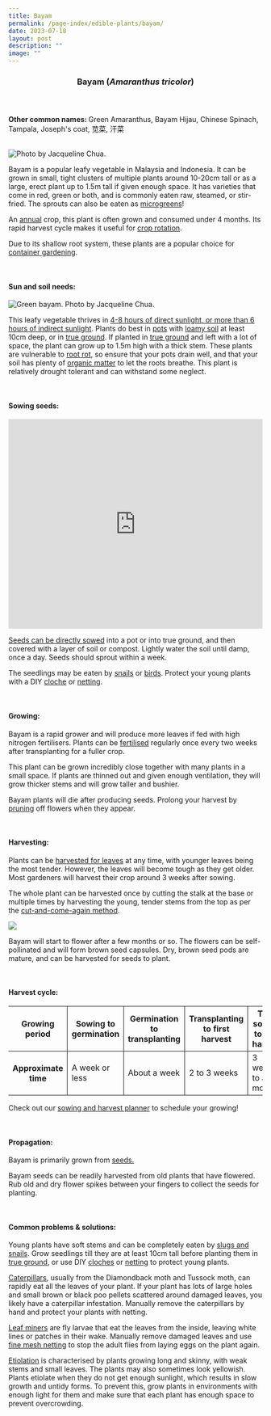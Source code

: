```yaml
---
title: Bayam
permalink: /page-index/edible-plants/bayam/
date: 2023-07-18
layout: post
description: ""
image: ""
---
```

<header>
	<h3>Bayam (<em>Amaranthus tricolor</em>)</h3>
</header>
	
<section>
	<p><strong>Other common names: </strong>Green Amaranthus, Bayam Hijau, Chinese Spinach, Tampala, Joseph's coat, 苋菜, 汗菜</p>
	<br>
</section>

<section>
	<img title="Photo by Jacqueline Chua." src="/images/Horti%20techniques/Spacing_Jacchua%20(15).jpg">
	<p>Bayam is a popular leafy vegetable in Malaysia and Indonesia. It can be grown in small, tight clusters of multiple plants around 10-20cm tall or as a large, erect plant up to 1.5m tall if given enough space. It has varieties that come in red, green or both, and is commonly eaten raw, steamed, or stir-fried. The sprouts can also be eaten as <a href="/page-index/horticulture-techniques/microgreens">microgreens</a>!</p>
	<p>An <a href="/learn-more-about-gardening/glossary/#a">annual</a> crop, this plant is often grown and consumed under 4 months. Its rapid harvest cycle makes it useful for <a href="/page-index/horticulture-techniques/crop-rotation/">crop rotation</a>.</p>
  <p>Due to its shallow root system, these plants are a popular choice for <a href="/page-index/horticulture-techniques/planting-in-containers/">container gardening</a>.</p>
	<br>
</section>

<section>
	<h4>Sun and soil needs:</h4>
				<img title="Green bayam. Photo by Jacqueline Chua." src="/images/Plants/bayam3_jacquelinechua.jpg">
		<p>This leafy vegetable thrives in <a href="/page-index/horticulture-techniques/gauging-light/">4-8 hours of direct sunlight, or more than 6 hours of indirect sunlight</a>. Plants do best in <a href="/page-index/horticulture-techniques/planting-in-containers/">pots</a> with <a href="/page-index/horticulture-techniques/soil/">loamy soil</a> at least 10cm deep, or in <a href="/page-index/horticulture-techniques/true-ground/">true ground</a>. If planted in <a href="/page-index/horticulture-techniques/true-ground/">true ground</a> and left with a lot of space, the plant can grow up to 1.5m high with a thick stem. These plants are vulnerable to <a href="/page-index/plant-problems/root-rot/">root rot</a>, so ensure that your pots drain well, and that your soil has plenty of <a href="/page-index/horticulture-techniques/soil-amendments/">organic matter</a> to let the roots breathe. This plant is relatively drought tolerant and can withstand some neglect.</p>
	<br>
</section>

<section>
  <h4>Sowing seeds:</h4>
			<iframe width="100%" height="415" src="https://www.youtube.com/embed/x7J87wY7U6s" title="YouTube video player" frameborder="0" allow="accelerometer; autoplay; clipboard-write; encrypted-media; gyroscope; picture-in-picture; web-share" allowfullscreen=""></iframe>	<br>
		<p><a href="/page-index/horticulture-techniques/propagating-by-seed/">Seeds can be directly sowed</a> into a pot or into true ground, and then covered with a layer of soil or compost. Lightly water the soil until damp, once a day. Seeds should sprout within a week.</p>
<p>The seedlings may be  eaten by <a href="/page-index/pests/snails-and-slugs/">snails</a> or <a href="/page-index/pests/pests/#birds">birds</a>. Protect your young plants with a DIY <a href="/page-index/horticulture-techniques/cloches">cloche</a> or <a href="/page-index/hardscapes/netting">netting</a>.</p>
	<br>
</section>

<section>
	<h4>Growing:</h4>
		<p>Bayam is a rapid grower and will produce more leaves if fed with high nitrogen fertilisers. Plants can be <a href="/page-index/horticulture-techniques/fertilising/">fertilised</a> regularly once every two weeks after transplanting for a fuller crop.</p>
		<p>This plant can be grown incredibly close together with many plants in a small space. If plants are thinned out and given enough ventilation, they will grow thicker stems and will grow taller and bushier.</p>
		<p>Bayam plants will die after producing seeds. Prolong your harvest by <a href="/page-index/horticulture-techniques/pruning/">pruning</a> off flowers when they appear.</p>
	<br>
</section>

<section>
	<h4>Harvesting:</h4>
		<p>Plants can be <a href="/page-index/horticulture-techniques/harvesting-hygiene/">harvested for leaves</a> at any time, with younger leaves being the most tender. However, the leaves will become tough as they get older. Most gardeners will harvest their crop around 3 weeks after sowing.</p>
		<p>The whole plant can be harvested once by cutting the stalk at the base or multiple times by harvesting the young, tender stems from the top as per the <a href="/page-index/horticulture-techniques/cut-and-come-again/">cut-and-come-again method</a>.</p>
		<img src="/images/Plants/Bayam_JacChua.jpg">
		<p>Bayam will start to flower after a few months or so. The flowers can be self-pollinated and will form brown seed capsules. Dry, brown seed pods are mature, and can be harvested for seeds to plant.</p>
	<br>
</section>

<section>
	<h4>Harvest cycle:</h4>
	<table>
		<thead>
			<tr>
				<th style="border-bottom:0px; border-right:solid 1px;">Growing period</th>
				<th style="border-bottom:0px; border-right:solid 1px;">Sowing to germination</th>
				<th style="border-bottom:0px; border-right:solid 1px;">Germination to transplanting</th>
				<th style="border-bottom:0px; border-right:solid 1px;">Transplanting to first harvest</th>
				<th style="border-bottom:0px; border-left:solid 1px;">Total sowing to first harvest</th>
			</tr>
		</thead>
		<tbody>
			<tr>
				<th style="border-right:solid 1px;">Approximate time</th>
				<td style="border-right:solid 1px;">A week or less</td>
				<td style="border-right:solid 1px;">About a week</td>
				<td style="border-right:solid 1px;">2 to 3 weeks</td>
				<td style="border-left:solid 1px;">3 weeks to a month</td>
			</tr>
		</tbody>
	</table>
		<p>Check out our&nbsp;<a href="/digital-tools/sowing-planner/">sowing and harvest planner</a>&nbsp;to schedule your growing! </p> 
	<br> 
</section>

<section>
	<h4>Propagation:</h4>
		<p>Bayam is primarily grown from <a href="/page-index/horticulture-techniques/propagating-by-seed/">seeds.</a></p>
		<p>Bayam seeds can be readily harvested from old plants that have flowered. Rub old and dry flower spikes between your fingers to collect the seeds for planting. </p>
	<br>
</section>

<section>
	<h4>Common problems &amp; solutions:</h4>
	<p>Young plants have soft stems and can be completely eaten by <a href="/page-index/pests/snails-and-slugs/">slugs and snails</a>. Grow seedlings till they are at least 10cm tall before planting them in <a href="/page-index/horticulture-techniques/true-ground/">true ground</a>, or use DIY <a href="/page-index/horticulture-techniques/cloches/">cloches</a> or <a href="/page-index/hardscapes/netting/">netting</a> to protect young plants. </p>
		<p><a href="/page-index/pests/caterpillars/">Caterpillars</a>, usually from the Diamondback moth and Tussock moth, can rapidly eat all the leaves of your plant. If your plant has lots of large holes and small brown or black poo pellets scattered around damaged leaves, you likely have a caterpillar infestation. Manually remove the caterpillars by hand and protect your plants with netting.</p>
	<p><a href="/page-index/pests/leaf-miner/">Leaf miners</a> are fly larvae that eat the leaves from the inside, leaving white lines or patches in their wake. Manually remove damaged leaves and use <a href="/page-index/hardscapes/netting/">fine mesh netting</a> to stop the adult flies from laying eggs on the plant again.</p>
	<p><a href="/page-index/plant-problems/etiolation/">Etiolation</a> is characterised by plants growing long and skinny, with weak stems and small leaves. The plants may also sometimes look yellowish. Plants etiolate when they do not get enough sunlight, which results in slow growth and untidy forms. To prevent this, grow plants in environments with enough light for them and make sure that each plant has enough space to prevent overcrowding.</p>
	<br>
</section>